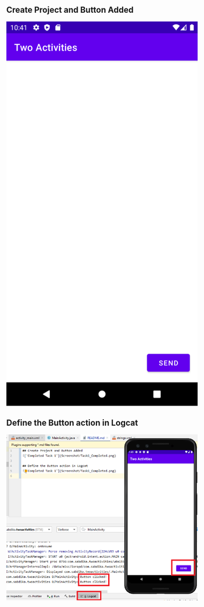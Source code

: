 ## Create Project and Button Added
!['Completed Task 1'](Screenshots/Task1_Completed.png)

## Define the Button action in Logcat
!['Completed Task 1'](Screenshots/Task1_ButtonAction_Logcat.PNG)
